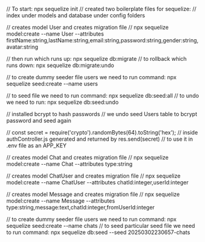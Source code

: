 // To start: npx sequelize init
// created two boilerplate files for sequelize:
// index under models and database under config folders

// creates model User and creates migration file
// npx sequelize model:create --name User --attributes firstName:string,lastName:string,email:string,password:string,gender:string,avatar:string

// then run which runs up: npx sequelize db:migrate
// to rollback which runs down: npx sequelize db:migrate:undo

// to create dummy seeder file users we need to run command: npx sequelize seed:create --name users

// to seed file we need to run command: npx sequelize db:seed:all
// to undo we need to run: npx sequelize db:seed:undo

// installed bcrypt to hash passwords
// we undo seed Users table to bcrypt password and seed again

// const secret = require('crypto').randomBytes(64).toString('hex');
// inside authController.js generated and returned by res.send(secret)
// to use it in .env file as an APP_KEY

// creates model Chat and creates migration file
// npx sequelize model:create --name Chat --attributes type:string

// creates model ChatUser and creates migration file
// npx sequelize model:create --name ChatUser --attributes chatId:integer,userId:integer

// creates model Message and creates migration file
// npx sequelize model:create --name Message --attributes type:string,message:text,chatId:integer,fromUserId:integer

// to create dummy seeder file users we need to run command: npx sequelize seed:create --name chats
// to seed particular seed file we need to run command: npx sequelize db:seed --seed 20250302230657-chats